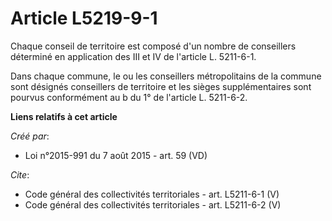 # Article L5219-9-1

Chaque conseil de territoire est composé d'un nombre de conseillers déterminé en application des III et IV de l'article L.
5211-6-1.

Dans chaque commune, le ou les conseillers métropolitains de la commune sont désignés conseillers de territoire et les sièges
supplémentaires sont pourvus conformément au b du 1° de l'article L. 5211-6-2.

**Liens relatifs à cet article**

_Créé par_:

  - Loi n°2015-991 du 7 août 2015 - art. 59 (VD)

_Cite_:

  - Code général des collectivités territoriales - art. L5211-6-1 (V)
  - Code général des collectivités territoriales - art. L5211-6-2 (V)
